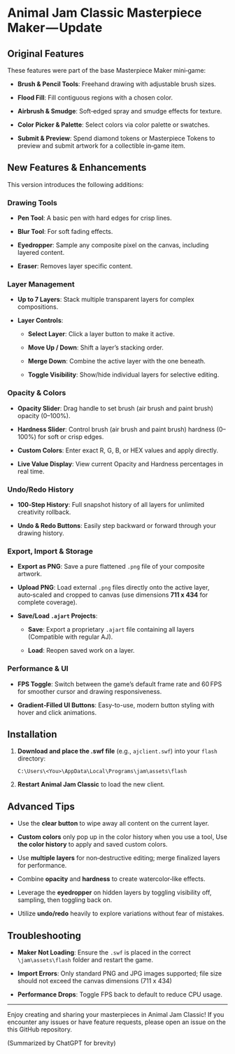 
# Animal Jam Classic Masterpiece Maker — Update



## Original Features

These features were part of the base Masterpiece Maker mini‑game:

-   **Brush & Pencil Tools**: Freehand drawing with adjustable brush sizes.
        
-   **Flood Fill**: Fill contiguous regions with a chosen color.
    
-   **Airbrush & Smudge**: Soft‑edged spray and smudge effects for texture.
    
-   **Color Picker & Palette**: Select colors via color palette or swatches.
    
-   **Submit & Preview**: Spend diamond tokens or Masterpiece Tokens to preview and submit artwork for a collectible in‑game item.    

## New Features & Enhancements

This version introduces the following additions:

### Drawing Tools

-   **Pen Tool**: A basic pen with hard edges for crisp lines.
    
-   **Blur Tool**: For soft fading effects.
    
-   **Eyedropper**: Sample any composite pixel on the canvas, including layered content.
    
-   **Eraser**: Removes layer specific content.
    

### Layer Management

-   **Up to 7 Layers**: Stack multiple transparent layers for complex compositions.
    
-   **Layer Controls**:
    
    -   **Select Layer**: Click a layer button to make it active.
        
    -   **Move Up / Down**: Shift a layer’s stacking order.
        
    -   **Merge Down**: Combine the active layer with the one beneath.
        
    -   **Toggle Visibility**: Show/hide individual layers for selective editing.
        

### Opacity & Colors

-   **Opacity Slider**: Drag handle to set brush (air brush and paint brush) opacity (0–100%).
    
-   **Hardness Slider**: Control brush (air brush and paint brush) hardness (0–100%) for soft or crisp edges.
    
-   **Custom Colors**: Enter exact R, G, B, or HEX values and apply directly.
    
-   **Live Value Display**: View current Opacity and Hardness percentages in real time.
    

### Undo/Redo History

-   **100‑Step History**: Full snapshot history of all layers for unlimited creativity rollback.
    
-   **Undo & Redo Buttons**: Easily step backward or forward through your drawing history.
    

### Export, Import & Storage

-   **Export as PNG**: Save a pure flattened `.png` file of your composite artwork.
    
-   **Upload PNG**: Load external `.png` files directly onto the active layer, auto‑scaled and cropped to canvas (use dimensions **711 x 434** for complete coverage).
    
-   **Save/Load `.ajart` Projects**:
    
    -   **Save**: Export a proprietary `.ajart` file containing all layers (Compatible with regular AJ).
        
    -   **Load**: Reopen saved work on a layer.
        

### Performance & UI

-   **FPS Toggle**: Switch between the game’s default frame rate and 60 FPS for smoother cursor and drawing responsiveness.
    
-   **Gradient‑Filled UI Buttons**: Easy-to-use, modern button styling with hover and click animations.
       

## Installation

1.  **Download and place the .swf file** (e.g., `ajclient.swf`) into your `flash` directory:
    
    ```
    C:\Users\<You>\AppData\Local\Programs\jam\assets\flash
    
    ```
    
2.  **Restart Animal Jam Classic** to load the new client.
    


## Advanced Tips

- Use the **clear button** to wipe away all content on the current layer.
-   **Custom colors** only pop up in the color history when you use a tool, Use **the color history** to apply and 		saved custom colors.

-   Use **multiple layers** for non‑destructive editing; merge finalized layers for performance.
    
-   Combine **opacity** and **hardness** to create watercolor‑like effects.
    
-   Leverage the **eyedropper** on hidden layers by toggling visibility off, sampling, then toggling back on.
    
-   Utilize **undo/redo** heavily to explore variations without fear of mistakes.
    

## Troubleshooting

-   **Maker Not Loading**: Ensure the `.swf` is placed in the correct `\jam\assets\flash` folder and restart the game.
    
-   **Import Errors**: Only standard PNG and JPG images supported; file size should not exceed the canvas dimensions (711 x 434)
    
-   **Performance Drops**: Toggle FPS back to default to reduce CPU usage.

    

----------

Enjoy creating and sharing your masterpieces in Animal Jam Classic! If you encounter any issues or have feature requests, please open an issue on the this GitHub repository.

(Summarized by ChatGPT for brevity)
